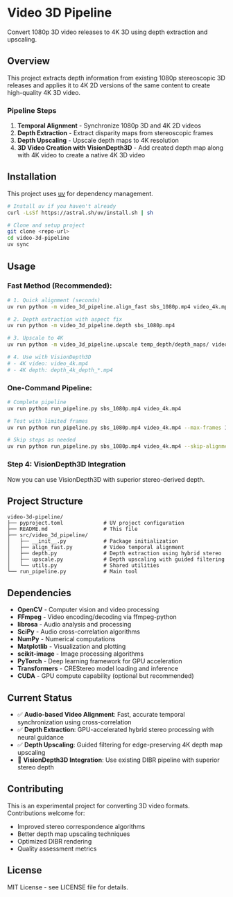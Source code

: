 # Video 3D Pipeline

Convert 1080p 3D video releases to 4K 3D using depth extraction and upscaling.

## Overview

This project extracts depth information from existing 1080p stereoscopic 3D releases and applies it to 4K 2D versions of the same content to create high-quality 4K 3D video.

### Pipeline Steps

1. **Temporal Alignment** - Synchronize 1080p 3D and 4K 2D videos
2. **Depth Extraction** - Extract disparity maps from stereoscopic frames  
3. **Depth Upscaling** - Upscale depth maps to 4K resolution
4. **3D Video Creation with VisionDepth3D** - Add created depth map along with 4K video to create a native 4K 3D video

## Installation

This project uses [uv](https://github.com/astral-sh/uv) for dependency management.

```bash
# Install uv if you haven't already
curl -LsSf https://astral.sh/uv/install.sh | sh

# Clone and setup project
git clone <repo-url>
cd video-3d-pipeline
uv sync
```

## Usage

### Fast Method (Recommended):
```bash
# 1. Quick alignment (seconds)
uv run python -m video_3d_pipeline.align_fast sbs_1080p.mp4 video_4k.mp4

# 2. Depth extraction with aspect fix
uv run python -m video_3d_pipeline.depth sbs_1080p.mp4

# 3. Upscale to 4K
uv run python -m video_3d_pipeline.upscale temp_depth/depth_maps/ video_4k.mp4

# 4. Use with VisionDepth3D
# - 4K video: video_4k.mp4
# - 4K depth: depth_4k_depth_*.mp4
```

### One-Command Pipeline:
```bash
# Complete pipeline
uv run python run_pipeline.py sbs_1080p.mp4 video_4k.mp4

# Test with limited frames
uv run python run_pipeline.py sbs_1080p.mp4 video_4k.mp4 --max-frames 100

# Skip steps as needed
uv run python run_pipeline.py sbs_1080p.mp4 video_4k.mp4 --skip-alignment
```

### Step 4: VisionDepth3D Integration

Now you can use VisionDepth3D with superior stereo-derived depth.

## Project Structure

```
video-3d-pipeline/
├── pyproject.toml             # UV project configuration
├── README.md                  # This file
├── src/video_3d_pipeline/
│   ├── __init__.py            # Package initialization
│   ├── align_fast.py          # Video temporal alignment
│   ├── depth.py               # Depth extraction using hybrid stereo
│   ├── upscale.py             # Depth upscaling with guided filtering
│   └── utils.py               # Shared utilities
└── run_pipeline.py            # Main tool
```

## Dependencies

- **OpenCV** - Computer vision and video processing
- **FFmpeg** - Video encoding/decoding via ffmpeg-python
- **librosa** - Audio analysis and processing
- **SciPy** - Audio cross-correlation algorithms
- **NumPy** - Numerical computations
- **Matplotlib** - Visualization and plotting
- **scikit-image** - Image processing algorithms
- **PyTorch** - Deep learning framework for GPU acceleration
- **Transformers** - CREStereo model loading and inference
- **CUDA** - GPU compute capability (optional but recommended)

## Current Status

- ✅ **Audio-based Video Alignment**: Fast, accurate temporal synchronization using cross-correlation
- ✅ **Depth Extraction**: GPU-accelerated hybrid stereo processing with neural guidance
- ✅ **Depth Upscaling**: Guided filtering for edge-preserving 4K depth map upscaling
- 🔄 **VisionDepth3D Integration**: Use existing DIBR pipeline with superior stereo depth

## Contributing

This is an experimental project for converting 3D video formats. Contributions welcome for:

- Improved stereo correspondence algorithms
- Better depth map upscaling techniques  
- Optimized DIBR rendering
- Quality assessment metrics

## License

MIT License - see LICENSE file for details.